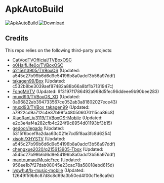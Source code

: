 # ApkAutoBuild

[![ApkAutoBuild](https://github.com/muxd93/ApkAutoBuild/actions/workflows/auto_build.yml/badge.svg)](https://github.com/muxd93/ApkAutoBuild/actions/workflows/auto_build.yml)
[![Download](https://img.shields.io/github/v/release/muxd93/ApkAutoBuild?color=green&logoColor=green&label=Download&logo=DocuSign)](https://github.com/muxd93/ApkAutoBuild/releases)

## Credits
This repo relies on the following third-party projects:
- [CatVodTVOfficial/TVBoxOSC](https://github.com/CatVodTVOfficial/TVBoxOSC)
- [o0HalfLife0o/TVBoxOSC](https://github.com/o0HalfLife0o/TVBoxOSC/releases)
- [q215613905/TVBoxOS](https://github.com/q215613905/TVBoxOS) (Updated: a545c27b99b6d6d9e54196b8a0adcf3b56a97ddf)
- [takagen99/Box](https://github.com/takagen99/Box) (Updated: c532b8be3039aef87482a88b66a8bf1b7131947c)
- [FongMi/TV](https://github.com/FongMi/TV) (Updated: 9f3197f1786492a968d5fec96ddeee9b90bee283)
- [muxd93/TVBoxOS_XD](https://github.com/muxd93/TVBoxOS_XD) (Updated: 0a96822ab394733567ce052ab3a81802027ece43)
- [muxd93/TVBox_takagen99](https://github.com/muxd93/TVBox_takagen99) (Updated: a7922cd9a712c4e37b99fa480506070115ca86c8)
- [XiaoRanLiu3119/TVBoxOS-Mobile](https://github.com/XiaoRanLiu3119/TVBoxOS-Mobile) (Updated: e2c3e4af4a282cfb4c224f9c8954d01193bf3b15)
- [gedoor/legado](https://github.com/gedoor/legado) (Updated: 5315f6bcef9a2daa63c021e7cd5f8aa3fc8d6254)
- [xisohi/XHYSTV](https://github.com/xisohi/XHYSTV) (Updated: a545c27b99b6d6d9e54196b8a0adcf3b56a97ddf)
- [chengxue2020/q215613905-Tbox](https://github.com/chengxue2020/q215613905-Tbox) (Updated: a545c27b99b6d6d9e54196b8a0adcf3b56a97ddf)
- [maotoumao/MusicFree](https://github.com/maotoumao/MusicFree) (Updated: 956ee1b7f27dab08045e23cac78a58018ebd615d)
- [lyswhut/lx-music-mobile](https://github.com/lyswhut/lx-music-mobile) (Updated: 12649f59b8c87d8c8d69a3b50ed4f00cf1e8ca9d)
